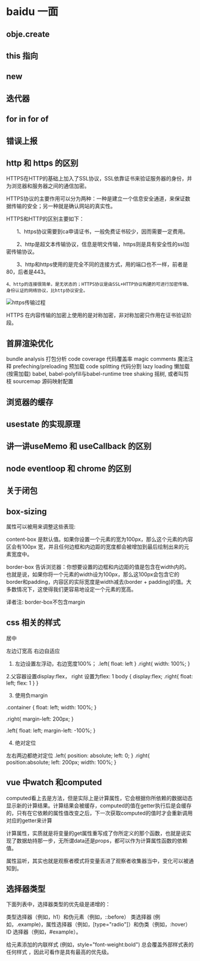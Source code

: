 # baidu 一面

## obje.create

## this 指向

## new

## 迭代器

## for in  for of

## 错误上报

## http 和 https 的区别

HTTPS在HTTP的基础上加入了SSL协议，SSL依靠证书来验证服务器的身份，并为浏览器和服务器之间的通信加密。

HTTPS协议的主要作用可以分为两种：一种是建立一个信息安全通道，来保证数据传输的安全；另一种就是确认网站的真实性。

HTTPS和HTTP的区别主要如下：

　　1、https协议需要到ca申请证书，一般免费证书较少，因而需要一定费用。

　　2、http是超文本传输协议，信息是明文传输，https则是具有安全性的ssl加密传输协议。

　　3、http和https使用的是完全不同的连接方式，用的端口也不一样，前者是80，后者是443。

    4、http的连接很简单，是无状态的；HTTPS协议是由SSL+HTTP协议构建的可进行加密传输、身份认证的网络协议，比http协议安全。

![https传输过程](https://tva1.sinaimg.cn/large/0081Kckwgy1gkjulgytzhj30m80llq4h.jpg)

HTTPS 在内容传输的加密上使用的是对称加密，非对称加密只作用在证书验证阶段。

## 首屏渲染优化

bundle analysis 打包分析
code coverage 代码覆盖率
magic comments 魔法注释
prefeching/preloading 预加载
code splitting 代码分割
lazy loading 懒加载(按需加载)
babel, babel-polyfill与babel-runtime
tree shaking 摇树, 或者叫剪枝
sourcemap 源码映射配置

## 浏览器的缓存

## usestate 的实现原理

## 讲一讲useMemo 和 useCallback 的区别

## node eventloop 和 chrome 的区别

## 关于闭包

## box-sizing

属性可以被用来调整这些表现:

content-box  是默认值。如果你设置一个元素的宽为100px，那么这个元素的内容区会有100px 宽，并且任何边框和内边距的宽度都会被增加到最后绘制出来的元素宽度中。

border-box 告诉浏览器：你想要设置的边框和内边距的值是包含在width内的。也就是说，如果你将一个元素的width设为100px，那么这100px会包含它的border和padding，内容区的实际宽度是width减去(border + padding)的值。大多数情况下，这使得我们更容易地设定一个元素的宽高。

译者注: border-box不包含margin

## css 相关的样式

居中

左边订宽高 右边自适应

1. 左边设置左浮动，右边宽度100%；
.left{
  float: left
}
.right{
  width: 100%;
}

2.父容器设置display:flex， right 设置为flex: 1
body {
  display:flex;
  .right{
    float: left;
    flex: 1
  }
}

3. 使用负margin

.container {
  float: left;
  width: 100%;
}

.right{
  margin-left: 200px;
}

.left{
  float: left;
  margin-left: -100%;
}

4. 绝对定位

左右两边都绝对定位
.left{
  position: absolute;
  left: 0;
}
.right{
  position:absolute;
  left: 200px;
  width: 100%;
}

## vue 中watch 和computed

computed看上去是方法，但是实际上是计算属性，它会根据你所依赖的数据动态显示新的计算结果。计算结果会被缓存，computed的值在getter执行后是会缓存的，只有在它依赖的属性值改变之后，下一次获取computed的值时才会重新调用对应的getter来计算

计算属性，实质就是将变量的get属性重写成了你所定义的那个函数，也就是说实现了数据劫持那一步，无所谓data还是props，都可以作为计算属性函数的依赖值。

属性监听，其实也就是观察者模式将变量丢进了观察者收集器当中，变化可以被通知到。

## 选择器类型

下面列表中，选择器类型的优先级是递增的：

类型选择器（例如，h1）和伪元素（例如，::before）
类选择器 (例如，.example)，属性选择器（例如，[type="radio"]）和伪类（例如，:hover）
ID 选择器（例如，#example）。

给元素添加的内联样式 (例如，style="font-weight:bold") 总会覆盖外部样式表的任何样式 ，因此可看作是具有最高的优先级。

##
